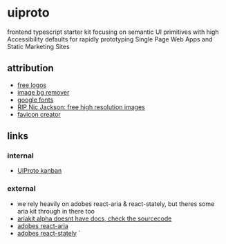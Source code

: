 # uiproto

frontend typescript starter kit focusing on semantic UI primitives with high Accessibility defaults for rapidly prototyping Single Page Web Apps and Static Marketing Sites

## attribution

- [free logos](https://www.freelogodesign.org)
- [image bg remover](https://www.remove.bg)
- [google fonts](https://fonts.google.com/)
- [RIP Nic Jackson: free high resolution images](https://littlevisuals.co/)
- [favicon creator](https://favicon.io/)

## links

### internal

- [UIProto kanban](https://github.com/users/noahehall/projects/2)

### external

- we rely heavily on adobes react-aria & react-stately, but theres some aria kit through in there too
- [ariakit alpha doesnt have docs, check the sourcecode](https://github.com/ariakit/ariakit/tree/main/packages/ariakit/src)
- [adobes react-aria](https://react-spectrum.adobe.com/react-aria)
- [adobes react-stately](https://react-spectrum.adobe.com/react-stately)
  `
